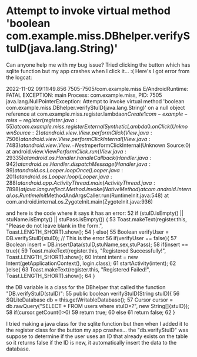 
# Attempt to invoke virtual method 'boolean com.example.miss.DBhelper.verifyStuID(java.lang.String)'

Can anyone help me with my bug issue? Tried clicking the button which has sqlite function but my app crashes when I click it... :(
Here's I got error from the logcat:

2022-11-02 09:11:49.856 7505-7505/com.example.miss E/AndroidRuntime: FATAL EXCEPTION: main
    Process: com.example.miss, PID: 7505
    java.lang.NullPointerException: Attempt to invoke virtual method 'boolean com.example.miss.DBhelper.verifyStuID(java.lang.String)' on a null object reference
        at com.example.miss.register.lambda$onCreate$1$com-example-miss-register(register.java:55)
        at com.example.miss.register$$ExternalSyntheticLambda0.onClick(Unknown Source:2)
        at android.view.View.performClick(View.java:7506)
        at android.view.View.performClickInternal(View.java:7483)
        at android.view.View.-$$Nest$mperformClickInternal(Unknown Source:0)
        at android.view.View$PerformClick.run(View.java:29335)
        at android.os.Handler.handleCallback(Handler.java:942)
        at android.os.Handler.dispatchMessage(Handler.java:99)
        at android.os.Looper.loopOnce(Looper.java:201)
        at android.os.Looper.loop(Looper.java:288)
        at android.app.ActivityThread.main(ActivityThread.java:7898)
        at java.lang.reflect.Method.invoke(Native Method)
        at com.android.internal.os.RuntimeInit$MethodAndArgsCaller.run(RuntimeInit.java:548)
        at com.android.internal.os.ZygoteInit.main(ZygoteInit.java:936)

and here is the code where it says it has an error:
52     if (stuID.isEmpty() || stuName.isEmpty() || stuPass.isEmpty()) {
53         Toast.makeText(register.this, "Please do not leave blank in the form.",  
Toast.LENGTH_SHORT).show();
54     } else{
55         Boolean verifyUser = DB.verifyStuID(stuID);  // This is the error
56     if(verifyUser == false){
57             Boolean insert = DB.insertData(stuID,stuName,sex,stuPass);
58             if(insert == true){
59                 Toast.makeText(register.this, "Registered Successfully!", Toast.LENGTH_SHORT).show();
60                 Intent intent = new Intent(getApplicationContext(), login.class);
61                 startActivity(intent);
62             }else{
63                 Toast.makeText(register.this, "Registered Failed!", Toast.LENGTH_SHORT).show();
64             }

the DB variable is a class for the DBhelper that called the function "DB.verifyStuID(stuID)":
55     public boolean verifyStuID(String stuID){
56         SQLiteDatabase db = this.getWritableDatabase();
57         Cursor cursor = db.rawQuery("SELECT * FROM users where stuID=?", new String[]{stuID});
58         if(cursor.getCount()>0)
59             return true;
60         else
61             return false;
62          }

I tried making a java class for the sqlite function but then when I added it to the register class for the button my app crashes... the "db.verifyStuID" was suppose to determine if the user uses an ID that already exists on the table so it returns false if the ID is new, it automatically insert the data to the database.

        